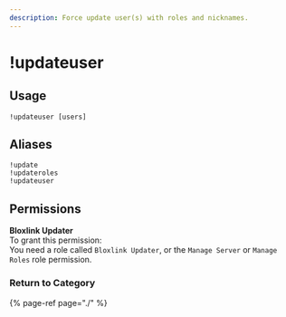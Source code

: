 ```yaml
---
description: Force update user(s) with roles and nicknames.
---
```


# !updateuser

## Usage

```text
!updateuser [users]
```

## Aliases

```text
!update
!updateroles
!updateuser
```

## Permissions

**Bloxlink Updater**  
To grant this permission:  
You need a role called `Bloxlink Updater`, or the `Manage Server` or `Manage Roles` role permission.

### Return to Category

{% page-ref page="./" %}

